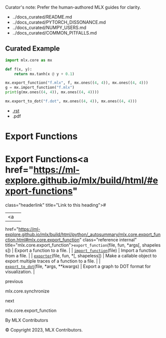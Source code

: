Curator's note: Prefer the human-authored MLX guides for clarity.
- ../docs_curated/README.md
- ../docs_curated/PYTORCH_DISSONANCE.md
- ../docs_curated/NUMPY_USERS.md
- ../docs_curated/COMMON_PITFALLS.md

<!--
Per-file analysis (export.md):
- Lists export utilities for compiled graphs/functions.
- Users benefit from quick examples and a DOT visualization hint.
-->

## Curated Example

```python
import mlx.core as mx

def f(x, y):
    return mx.tanh(x @ y + 0.1)

mx.export_function("f.mlx", f, mx.ones((4, 4)), mx.ones((4, 4)))
g = mx.import_function("f.mlx")
print(g(mx.ones((4, 4)), mx.ones((4, 4))))

mx.export_to_dot("f.dot", mx.ones((4, 4)), mx.ones((4, 4)))
```


<div id="main-content" class="bd-main" role="main">

<div class="sbt-scroll-pixel-helper">

</div>

<div class="bd-content">

<div class="bd-article-container">

<div class="bd-header-article d-print-none">

<div class="header-article-items header-article__inner">

<div class="header-article-items__start">

<div class="header-article-item">

<span class="fa-solid fa-bars"></span>

</div>

</div>

<div class="header-article-items__end">

<div class="header-article-item">

<div class="article-header-buttons">

<a href="https://github.com/ml-explore/mlx"
class="btn btn-sm btn-source-repository-button"
data-bs-placement="bottom" data-bs-toggle="tooltip" target="_blank"
title="Source repository"><span class="btn__icon-container"> <em></em>
</span></a>

<div class="dropdown dropdown-download-buttons">

- <a
  href="https://ml-explore.github.io/mlx/build/html/_sources/python/export.rst"
  class="btn btn-sm btn-download-source-button dropdown-item"
  data-bs-placement="left" data-bs-toggle="tooltip" target="_blank"
  title="Download source file"><span class="btn__icon-container">
  <em></em> </span> <span class="btn__text-container">.rst</span></a>
- <span class="btn__icon-container"> </span>
  <span class="btn__text-container">.pdf</span>

</div>

<span class="btn__icon-container"> </span>

</div>

</div>

</div>

</div>

</div>

<div id="jb-print-docs-body" class="onlyprint">

# Export Functions

<div id="print-main-content">

<div id="jb-print-toc">

</div>

</div>

</div>

<div id="searchbox">

</div>

<div id="export-functions" class="section">

<span id="export"></span>

# Export Functions<a href="https://ml-explore.github.io/mlx/build/html/#export-functions"
class="headerlink" title="Link to this heading">#</a>

<div class="pst-scrollable-table-container">

|  |  |
|----|----|
| <a
href="https://ml-explore.github.io/mlx/build/html/python/_autosummary/mlx.core.export_function.html#mlx.core.export_function"
class="reference internal" title="mlx.core.export_function"><span
class="pre"><code
class="sourceCode python">export_function</code></span></a>(file, fun, \*args\[, shapeless\]) | Export a function to a file. |
| <a
href="https://ml-explore.github.io/mlx/build/html/python/_autosummary/mlx.core.import_function.html#mlx.core.import_function"
class="reference internal" title="mlx.core.import_function"><span
class="pre"><code
class="sourceCode python">import_function</code></span></a>(file) | Import a function from a file. |
| <a
href="https://ml-explore.github.io/mlx/build/html/python/_autosummary/mlx.core.exporter.html#mlx.core.exporter"
class="reference internal" title="mlx.core.exporter"><span
class="pre"><code class="sourceCode python">exporter</code></span></a>(file, fun, \*\[, shapeless\]) | Make a callable object to export multiple traces of a function to a file. |
| <a
href="https://ml-explore.github.io/mlx/build/html/python/_autosummary/mlx.core.export_to_dot.html#mlx.core.export_to_dot"
class="reference internal" title="mlx.core.export_to_dot"><span
class="pre"><code
class="sourceCode python">export_to_dot</code></span></a>(file, \*args, \*\*kwargs) | Export a graph to DOT format for visualization. |

</div>

</div>

<div class="prev-next-area">

<a
href="https://ml-explore.github.io/mlx/build/html/python/_autosummary/mlx.core.synchronize.html"
class="left-prev" title="previous page"><em></em></a>

<div class="prev-next-info">

previous

mlx.core.synchronize

</div>

<a
href="https://ml-explore.github.io/mlx/build/html/python/_autosummary/mlx.core.export_function.html"
class="right-next" title="next page"></a>

<div class="prev-next-info">

next

mlx.core.export_function

</div>

</div>

</div>

</div>

<div class="bd-footer-content__inner container">

<div class="footer-item">

By MLX Contributors

</div>

<div class="footer-item">

© Copyright 2023, MLX Contributors.  

</div>

<div class="footer-item">

</div>

<div class="footer-item">

</div>

</div>

</div>
